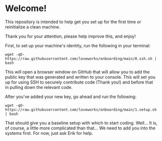# Welcome!

This repository is intended to help get you set up for the first time or reinitialize a clean machine.

Thank you for your attention, please help improve this, and enjoy!

First, to set up your machine's identity, run the following in your terminal:

```
wget -qO- https://raw.githubusercontent.com/loveworks/onboarding/main/0.ssh.sh | bash
```

This will open a browser window on GitHub that will allow you to add the public key that was generated and written to your console.  This will set you up for using SSH to securely contribute code (Thank you!) and before that in pulling down the relevant code.

After you've added your new key, go ahead and run the following:

```
wget -qO- https://raw.githubusercontent.com/loveworks/onboarding/main/1.setup.sh | bash
```

That should give you a baseline setup with which to start coding.  Well... It is, of course, a little more complicated than that...  We need to add you into the systems first.  For now, just ask Erik for help.
